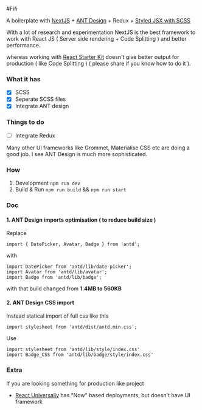 #Fifi

A boilerplate with [NextJS](https://github.com/zeit/next.js/) + [ANT Design](ant.design) + Redux + [Styled JSX with SCSS](https://www.npmjs.com/package/@zeit/next-sass)


With a lot of research and experimentation NextJS is the best framework to work with React JS ( Server side rendering + Code Splitting ) and better performance.

whereas working with [React Starter Kit](https://github.com/kriasoft/react-starter-kit) doesn't give better output for production ( like Code Splitting ) ( please share if you know how to do it ).

### What it has

- [x] SCSS
- [x] Seperate SCSS files
- [x] Integrate ANT design

### Things to do

- [ ] Integrate Redux



Many other UI frameworks like Grommet, Materialise CSS etc are doing a good job. I see ANT Design is much more sophisticated.

### How

1. Development ```npm run dev```
2. Build & Run ```npm run build``` &&  ```npm run start```

### Doc

#### 1. ANT Design imports optimisation ( to reduce build size )

Replace
```
import { DatePicker, Avatar, Badge } from 'antd';
```
with
```
import DatePicker from 'antd/lib/date-picker';
import Avatar from 'antd/lib/avatar';
import Badge from 'antd/lib/badge';
```

with that build changed from **1.4MB to 560KB**

#### 2. ANT Design CSS import

Instead statical import of full css  like this
```
import stylesheet from 'antd/dist/antd.min.css';
```
Use
```
import stylesheet from 'antd/lib/style/index.css'
import Badge_CSS from 'antd/lib/badge/style/index.css'
```


### Extra

If you are looking something for production like project
- [React Universally](https://github.com/ctrlplusb/react-universally) has "Now" based deployments, but doesn't have UI framework
